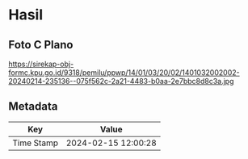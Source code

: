 # Hasil

## Foto C Plano

https://sirekap-obj-formc.kpu.go.id/9318/pemilu/ppwp/14/01/03/20/02/1401032002002-20240214-235136--075f562c-2a21-4483-b0aa-2e7bbc8d8c3a.jpg


## Metadata

| Key        | Value               |
| ---------- | ------------------- |
| Time Stamp | 2024-02-15 12:00:28 |



